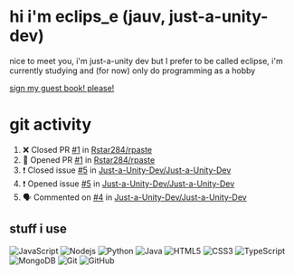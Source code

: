 # hi i'm eclips_e (jauv, just-a-unity-dev)
nice to meet you, i'm just-a-unity dev but I prefer to be called eclipse, i'm currently studying and (for now) only do programming as a hobby

[sign my guest book! please!](https://github.com/Just-a-Unity-Dev/Just-a-Unity-Dev/issues/new?&body=Sign%20my%20guest%20book%20by%20placing%20your%20name%20in%20the%20title,%20how%27d%20you%20get%20to%20this%20page%20and%20why?%20Don%27t%20forget%20you%20have%20an%20entire%20notebook%20in%20your%20hands!)


# git activity
<!--START_SECTION:activity-->
1. ❌ Closed PR [#1](https://github.com/Rstar284/rpaste/pull/1) in [Rstar284/rpaste](https://github.com/Rstar284/rpaste)
2. 💪 Opened PR [#1](https://github.com/Rstar284/rpaste/pull/1) in [Rstar284/rpaste](https://github.com/Rstar284/rpaste)
3. ❗️ Closed issue [#5](https://github.com/Just-a-Unity-Dev/Just-a-Unity-Dev/issues/5) in [Just-a-Unity-Dev/Just-a-Unity-Dev](https://github.com/Just-a-Unity-Dev/Just-a-Unity-Dev)
4. ❗️ Opened issue [#5](https://github.com/Just-a-Unity-Dev/Just-a-Unity-Dev/issues/5) in [Just-a-Unity-Dev/Just-a-Unity-Dev](https://github.com/Just-a-Unity-Dev/Just-a-Unity-Dev)
5. 🗣 Commented on [#4](https://github.com/Just-a-Unity-Dev/Just-a-Unity-Dev/issues/4) in [Just-a-Unity-Dev/Just-a-Unity-Dev](https://github.com/Just-a-Unity-Dev/Just-a-Unity-Dev)
<!--END_SECTION:activity-->

## stuff i use

![JavaScript](https://img.shields.io/badge/-JavaScript-black?style=flat-square&logo=javascript)
![Nodejs](https://img.shields.io/badge/-Nodejs-black?style=flat-square&logo=Node.js)
![Python](https://img.shields.io/badge/-Python-black?style=flat-square&logo=Python)
![Java](https://img.shields.io/badge/-java-E34A86?style=flat-square&logo=java)
![HTML5](https://img.shields.io/badge/-HTML5-E34F26?style=flat-square&logo=html5&logoColor=white)
![CSS3](https://img.shields.io/badge/-CSS3-1572B6?style=flat-square&logo=css3)
![TypeScript](https://img.shields.io/badge/-TypeScript-007ACC?style=flat-square&logo=typescript)
![MongoDB](https://img.shields.io/badge/-MongoDB-black?style=flat-square&logo=mongodb)
![Git](https://img.shields.io/badge/-Git-black?style=flat-square&logo=git)
![GitHub](https://img.shields.io/badge/-GitHub-181717?style=flat-square&logo=github)
